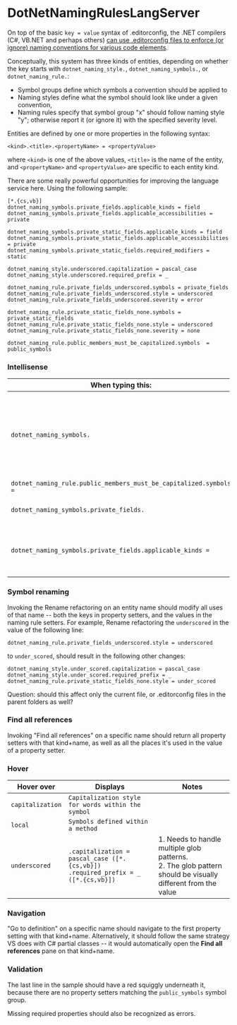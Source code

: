 # DotNetNamingRulesLangServer

On top of the basic `key = value` syntax of .editorconfig, the .NET compilers (C#, VB.NET and perhaps others) [can use .editorconfig files to enforce (or ignore) naming conventions for various code elements](https://docs.microsoft.com/en-us/dotnet/fundamentals/code-analysis/style-rules/naming-rules).

Conceptually, this system has three kinds of entities, depending on whether the key starts with `dotnet_naming_style.`, `dotnet_naming_symbols.`, or `dotnet_naming_rule.`:

* Symbol groups define which symbols a convention should be applied to
* Naming styles define what the symbol should look like under a given convention,
* Naming rules specify that symbol group "x" should follow naming style "y"; otherwise report it (or ignore it) with the specified severity level.

Entities are defined by one or more properties in the following syntax:

```none
<kind>.<title>.<propertyName> = <propertyValue>
```

where `<kind>` is one of the above values, `<title>` is the name of the entity, and `<propertyName>` and `<propertyValue>` are specific to each entity kind.

There are some really powerful opportunities for improving the language service here. Using the following sample:

```
[*.{cs,vb}]
dotnet_naming_symbols.private_fields.applicable_kinds = field
dotnet_naming_symbols.private_fields.applicable_accessibilities = private

dotnet_naming_symbols.private_static_fields.applicable_kinds = field
dotnet_naming_symbols.private_static_fields.applicable_accessibilities = private
dotnet_naming_symbols.private_static_fields.required_modifiers = static

dotnet_naming_style.underscored.capitalization = pascal_case
dotnet_naming_style.underscored.required_prefix = _

dotnet_naming_rule.private_fields_underscored.symbols = private_fields
dotnet_naming_rule.private_fields_underscored.style = underscored
dotnet_naming_rule.private_fields_underscored.severity = error

dotnet_naming_rule.private_static_fields_none.symbols = private_static_fields
dotnet_naming_rule.private_static_fields_none.style = underscored
dotnet_naming_rule.private_static_fields_none.severity = none

dotnet_naming_rule.public_members_must_be_capitalized.symbols  = public_symbols
```

### Intellisense

| When typing this: | Intellisense: | Comments |
| --- | --- | ---|
| `dotnet_naming_symbols.` | `private_fields`<br/>`private_static_fields`<br/>`public_symbols` | The first two are used in actual symbol definitions.<br/>`public_symbols` is used as the value for a naming rule `symbols` property. |
| `dotnet_naming_rule.public_members_must_be_capitalized.symbols  =` | Same as above | |
| `dotnet_naming_symbols.private_fields.` | `applicable_kinds`<br/>`applicable_accessibilities`<br/>`required_modifiers` | The properties available for symbol groups |
| `dotnet_naming_symbols.private_fields.applicable_kinds =` | `abstract`<br/>`async`<br/>`const`<br/>`must_inherit`<br/>`readonly`<br/>`static`<br/>`shared` | The available values for this property |

### Symbol renaming

Invoking the Rename refactoring on an entity name should modify all uses of that name -- both the keys in property setters, and the values in the naming rule setters. For example, Rename refactoring the `underscored` in the value of the following line:

```
dotnet_naming_rule.private_fields_underscored.style = underscored
```

to `under_scored`, should result in the following other changes:

```
dotnet_naming_style.under_scored.capitalization = pascal_case
dotnet_naming_style.under_scored.required_prefix = _
dotnet_naming_rule.private_static_fields_none.style = under_scored
```

Question: should this affect only the current file, or .editorconfig files in the parent folders as well?

### Find all references

Invoking "Find all references" on a specific name should return all property setters with that kind+name, as well as all the places it's used in the value of a property setter.

### Hover

| Hover over | Displays | Notes |
| --- | --- | --- |
| `capitalization` | `Capitalization style for words within the symbol` | |
| `local` | `Symbols defined within a method` | |
| `underscored` | `.capitalization = pascal_case ([*.{cs,vb}])`<br/>`.required_prefix = _ ([*.{cs,vb}])` | 1. Needs to handle multiple glob patterns.<br/>2. The glob pattern should be visually different from the value |

### Navigation

"Go to definition" on a specific name should navigate to the first property setting with that kind+name. Alternatively, it should follow the same strategy VS does with C# partial classes -- it would automatically open the **Find all references** pane on that kind+name.

### Validation

The last line in the sample should have a red squiggly underneath it, because there are no property setters matching the `public_symbols` symbol group.

Missing required properties should also be recognized as errors.
